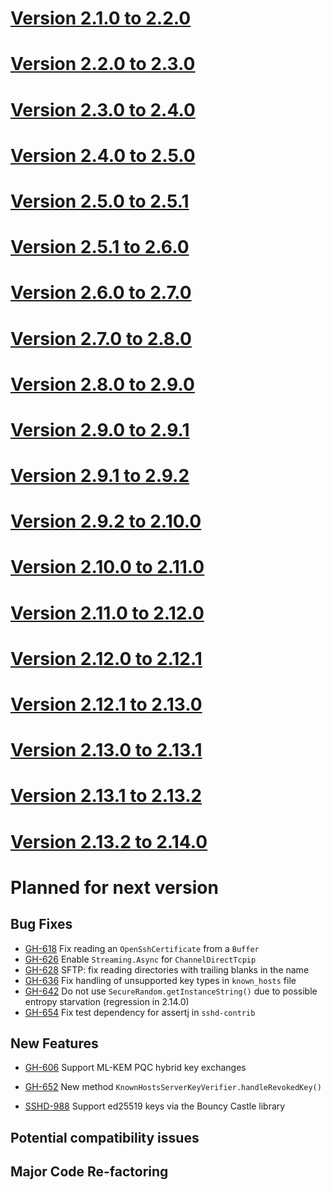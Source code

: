 # [Version 2.1.0 to 2.2.0](./docs/changes/2.2.0.md)

# [Version 2.2.0 to 2.3.0](./docs/changes/2.3.0.md)

# [Version 2.3.0 to 2.4.0](./docs/changes/2.4.0.md)

# [Version 2.4.0 to 2.5.0](./docs/changes/2.5.0.md)

# [Version 2.5.0 to 2.5.1](./docs/changes/2.5.1.md)

# [Version 2.5.1 to 2.6.0](./docs/changes/2.6.0.md)

# [Version 2.6.0 to 2.7.0](./docs/changes/2.7.0.md)

# [Version 2.7.0 to 2.8.0](./docs/changes/2.8.0.md)

# [Version 2.8.0 to 2.9.0](./docs/changes/2.9.0.md)

# [Version 2.9.0 to 2.9.1](./docs/changes/2.9.1.md)

# [Version 2.9.1 to 2.9.2](./docs/changes/2.9.2.md)

# [Version 2.9.2 to 2.10.0](./docs/changes/2.10.0.md)

# [Version 2.10.0 to 2.11.0](./docs/changes/2.11.0.md)

# [Version 2.11.0 to 2.12.0](./docs/changes/2.12.0.md)

# [Version 2.12.0 to 2.12.1](./docs/changes/2.12.1.md)

# [Version 2.12.1 to 2.13.0](./docs/changes/2.13.0.md)

# [Version 2.13.0 to 2.13.1](./docs/changes/2.13.1.md)

# [Version 2.13.1 to 2.13.2](./docs/changes/2.13.2.md)

# [Version 2.13.2 to 2.14.0](./docs/changes/2.14.0.md)

# Planned for next version

## Bug Fixes

* [GH-618](https://github.com/apache/mina-sshd/issues/618) Fix reading an `OpenSshCertificate` from a `Buffer`
* [GH-626](https://github.com/apache/mina-sshd/issues/626) Enable `Streaming.Async` for `ChannelDirectTcpip`
* [GH-628](https://github.com/apache/mina-sshd/issues/628) SFTP: fix reading directories with trailing blanks in the name
* [GH-636](https://github.com/apache/mina-sshd/issues/636) Fix handling of unsupported key types in `known_hosts` file
* [GH-642](https://github.com/apache/mina-sshd/issues/642) Do not use `SecureRandom.getInstanceString()` due to possible entropy starvation (regression in 2.14.0)
* [GH-654](https://github.com/apache/mina-sshd/issues/654) Fix test dependency for assertj in `sshd-contrib`

## New Features

* [GH-606](https://github.com/apache/mina-sshd/issues/606) Support ML-KEM PQC hybrid key exchanges
* [GH-652](https://github.com/apache/mina-sshd/issues/652) New method `KnownHostsServerKeyVerifier.handleRevokedKey()`

* [SSHD-988](https://issues.apache.org/jira/projects/SSHD/issues/SSHD-988) Support ed25519 keys via the Bouncy Castle library

## Potential compatibility issues

## Major Code Re-factoring

